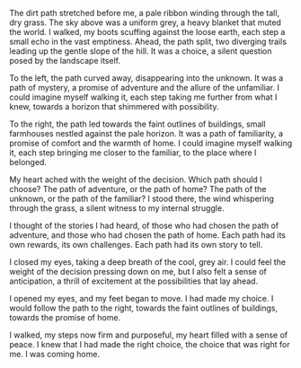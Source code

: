 The dirt path stretched before me, a pale ribbon winding through the tall, dry grass. The sky above was a uniform grey, a heavy blanket that muted the world. I walked, my boots scuffing against the loose earth, each step a small echo in the vast emptiness. Ahead, the path split, two diverging trails leading up the gentle slope of the hill. It was a choice, a silent question posed by the landscape itself.

To the left, the path curved away, disappearing into the unknown. It was a path of mystery, a promise of adventure and the allure of the unfamiliar. I could imagine myself walking it, each step taking me further from what I knew, towards a horizon that shimmered with possibility.

To the right, the path led towards the faint outlines of buildings, small farmhouses nestled against the pale horizon. It was a path of familiarity, a promise of comfort and the warmth of home. I could imagine myself walking it, each step bringing me closer to the familiar, to the place where I belonged.

My heart ached with the weight of the decision. Which path should I choose? The path of adventure, or the path of home? The path of the unknown, or the path of the familiar? I stood there, the wind whispering through the grass, a silent witness to my internal struggle.

I thought of the stories I had heard, of those who had chosen the path of adventure, and those who had chosen the path of home. Each path had its own rewards, its own challenges. Each path had its own story to tell.

I closed my eyes, taking a deep breath of the cool, grey air. I could feel the weight of the decision pressing down on me, but I also felt a sense of anticipation, a thrill of excitement at the possibilities that lay ahead.

I opened my eyes, and my feet began to move. I had made my choice. I would follow the path to the right, towards the faint outlines of buildings, towards the promise of home.

I walked, my steps now firm and purposeful, my heart filled with a sense of peace. I knew that I had made the right choice, the choice that was right for me. I was coming home.
